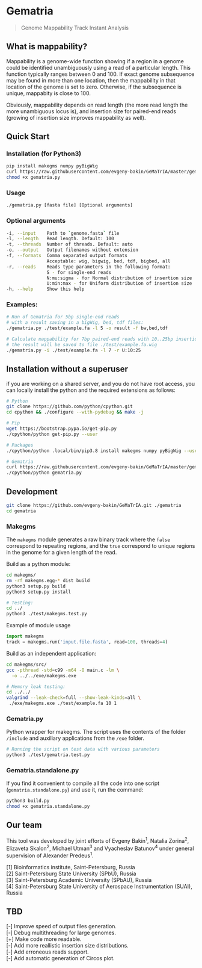 # Gematria
> Genome Mappability Track Instant Analysis

## What is mappability?

Mappability is a genome-wide function showing if a region in a genome could be 
identified unambiguously using a read of a particular length. This function 
typically ranges between 0 and 100. If exact genome subsequence may be found 
in more than one location, then the mappability in that location of the genome 
is set to zero. Otherwise, if the subsequence is unique, mappabity is close to 
100.

Obviously, mappability depends on read length (the more read length the more 
unambiguous locus is), and insertion size for paired-end reads (growing of 
insertion size improves mappability as well).

## Quick Start

### Installation (for Python3)

```bash
pip install makegms numpy pyBigWig
curl https://raw.githubusercontent.com/evgeny-bakin/GeMaTrIA/master/gematria.standalone.py > gematria.py
chmod +x gematria.py
```

### Usage

```bash
./gematria.py [fasta file] [Optional arguments]
```

### Optional arguments

```bash
-i, --input    Path to `genome.fasta` file
-l, --length   Read length. Default: 100
-t, --threads  Number of threads. Default: auto
-o, --output   Output filenames without extension
-f, --formats  Comma separated output formats
               Acceptable: wig, bigwig, bed, tdf, bigbed, all
-r, --reads    Reads type parameters in the following format:
               S - for single-end reads
               N:mu:sigma - for Normal distribution of insertion size
               U:min:max - for Uniform distribution of insertion size
-h, --help     Show this help
```

### Examples:

```bash
# Run of Gematria for 5bp single-end reads 
# with a result saving in a bigWig, bed, tdf files:
./gematria.py ./test/example.fa -l 5 -o result -f bw,bed,tdf

# Calculate mappability for 7bp paired-end reads with 10..25bp insertion size:
# the result will be saved to file ./test/example.fa.wig
./gematria.py -i ./test/example.fa -l 7 -r U:10:25
```

## Installation without a superuser

if you are working on a shared server, and you do not have root access, you 
can locally install the python and the required extensions as follows:

```bash
# Python
git clone https://github.com/python/cpython.git
cd cpython && ./configure --with-pydebug && make -j

# Pip
wget https://bootstrap.pypa.io/get-pip.py
./cpython/python get-pip.py --user

# Packages
./cpython/python .local/bin/pip3.8 install makegms numpy pyBigWig --user

# Gematria
curl https://raw.githubusercontent.com/evgeny-bakin/GeMaTrIA/master/gematria.standalone.py > gematria.py
./cpython/python gematria.py
```

## Development

```bash
git clone https://github.com/evgeny-bakin/GeMaTrIA.git ./gematria
cd gematria
```

### Makegms

The `makegms` module generates a raw binary track where the `false` correspond to repeating regions, and the `true` correspond to unique regions in the genome for a given length of the read.

Build as a python module:

```bash
cd makegms/
rm -rf makegms.egg-* dist build
python3 setup.py build
python3 setup.py install

# Testing:
cd ../
python3 ./test/makegms.test.py
```

Example of module usage

```python
import makegms
track = makegms.run('input.file.fasta', read=100, threads=4)
```

Build as an independent application:

```bash
cd makegms/src/
gcc -pthread -std=c99 -m64 -O main.c -lm \
  -o ../../exe/makegms.exe

# Memory leak testing:
cd ../../
valgrind --leak-check=full --show-leak-kinds=all \
 ./exe/makegms.exe ./test/example.fa 10 1
```

### Gematria.py

Python wrapper for makegms. The script uses the contents of the folder `/include` and auxiliary applications from the `/exe` folder.

```bash
# Running the script on test data with various parameters
python3 ./test/gematria.test.py
```

### Gematria.standalone.py

If you find it convenient to compile all the code into one script (`gematria.standalone.py`) and use it, run the command:

```bash
python3 build.py
chmod +x gematria.standalone.py
```

## Our team

This tool was developed by joint efforts of Evgeny Bakin<sup>1</sup>, Natalia Zorina<sup>2</sup>, Elizaveta Skalon<sup>2</sup>, Michael Utman<sup>3</sup> and Vyacheslav Batunov<sup>4</sup> under general supervision of Alexander Predeus<sup>1</sup>. 

[1] Bioinformatics institute, Saint-Petersburg, Russia  
[2] Saint-Petersburg State University (SPbU), Russia  
[3] Saint-Petersburg Academic University (SPbAU), Russia  
[4] Saint-Petersburg State University of Aerospace Instrumentation (SUAI), Russia

## TBD
 
 [-] Improve speed of output files generation.  
 [-] Debug multithreading for large genomes.  
 [+] Make code more readable.  
 [-] Add more reallistic insertion size distributions.  
 [-] Add erroneous reads support.  
 [-] Add automatic generation of Circos plot.
